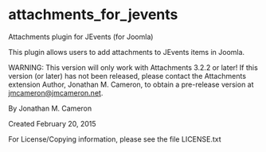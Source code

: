 attachments_for_jevents
=======================

Attachments plugin for JEvents (for Joomla)

This plugin allows users to add attachments to JEvents items in Joomla.


WARNING: This version will only work with Attachments 3.2.2 or later!
         If this version (or later) has not been released, please contact 
	 the Attachments extension Author, Jonathan M. Cameron, to obtain
         a pre-release version at jmcameron@jmcameron.net.

By Jonathan M. Cameron

Created February 20, 2015


For License/Copying information, please see the file LICENSE.txt
